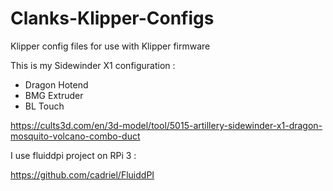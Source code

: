 # Clanks-Klipper-Configs
Klipper config files for use with Klipper firmware

This is my Sidewinder X1 configuration :
- Dragon Hotend
- BMG Extruder
- BL Touch

https://cults3d.com/en/3d-model/tool/5015-artillery-sidewinder-x1-dragon-mosquito-volcano-combo-duct

I use fluiddpi project on RPi 3 :

https://github.com/cadriel/FluiddPI